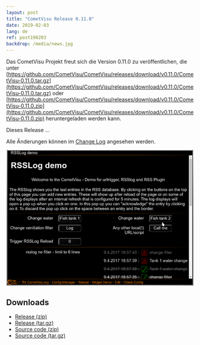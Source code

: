 ```yaml
---
layout: post
title: "CometVisu Release 0.11.0"
date: 2019-02-03
lang: de
ref: post190203
backdrop: /media/news.jpg
---
```


Das CometVisu Projekt freut sich die Version 0.11.0 zu veröffentlichen, die unter 
[https://github.com/CometVisu/CometVisu/releases/download/v0.11.0/CometVisu-0.11.0.tar.gz](https://github.com/CometVisu/CometVisu/releases/download/v0.11.0/CometVisu-0.11.0.tar.gz)
oder 
[https://github.com/CometVisu/CometVisu/releases/download/v0.11.0/CometVisu-0.11.0.zip](https://github.com/CometVisu/CometVisu/releases/download/v0.11.0/CometVisu-0.11.0.zip)
heruntergeladen werden kann.

Dieses Release ...

Alle Änderungen können im 
[Change Log](https://raw.githubusercontent.com/CometVisu/CometVisu/v0.11.0/ChangeLog)
angesehen werden.

![rsslog plugin](/media/posts/170409_screenshot_rsslog.png)

Downloads
---------

* [Release (zip)](https://github.com/CometVisu/CometVisu/releases/download/v0.11.0/CometVisu-0.11.0.zip)
* [Release (tar.gz)](https://github.com/CometVisu/CometVisu/releases/download/v0.11.0/CometVisu-0.11.0.tar.gz)
* [Source code (zip)](https://github.com/CometVisu/CometVisu/archive/v0.11.0.zip)
* [Source code (tar.gz)](https://github.com/CometVisu/CometVisu/archive/v0.11.0.tar.gz)